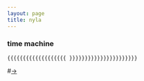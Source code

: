 ```yaml
---
layout: page
title: nyla
---
```


### time machine
```
{{{{{{{{{{{{{{{{{{{ }}}}}}}}}}}}}}}}}}}}}}
```

#[→](/poetry/NYLA/NYLC3)